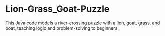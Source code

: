 # Lion-Grass_Goat-Puzzle
 This Java code models a river-crossing puzzle with a lion, goat, grass, and boat, teaching logic and problem-solving to beginners.
